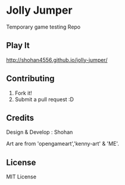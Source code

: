 # Jolly Jumper

Temporary game testing Repo

## Play It

http://shohan4556.github.io/jolly-jumper/

## Contributing

1. Fork it!
2. Submit a pull request :D

## Credits

Design & Develop : Shohan

Art are from 'opengameart','kenny-art' & 'ME'.

## License

MIT License

